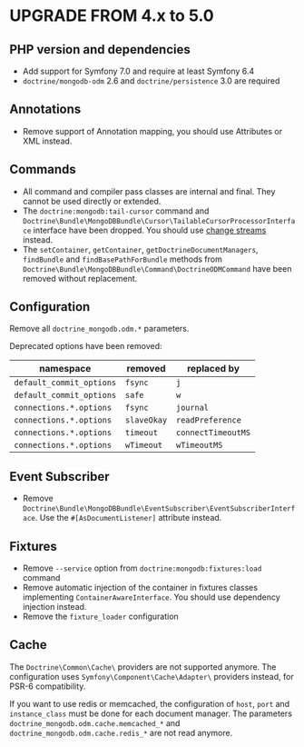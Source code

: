 UPGRADE FROM 4.x to 5.0
=======================

## PHP version and dependencies

* Add support for Symfony 7.0 and require at least Symfony 6.4
* `doctrine/mongodb-odm` 2.6 and `doctrine/persistence` 3.0 are required

## Annotations

* Remove support of Annotation mapping, you should use Attributes or XML instead.

## Commands

* All command and compiler pass classes are internal and final. They cannot be
  used directly or extended.
* The `doctrine:mongodb:tail-cursor` command and
  `Doctrine\Bundle\MongoDBBundle\Cursor\TailableCursorProcessorInterface`
  interface have been dropped. You should use
  [change streams](https://docs.mongodb.com/manual/changeStreams/) instead.
* The `setContainer`, `getContainer`, `getDoctrineDocumentManagers`,
  `findBundle` and `findBasePathForBundle` methods from
  `Doctrine\Bundle\MongoDBBundle\Command\DoctrineODMCommand` have been
  removed without replacement.

## Configuration

Remove all `doctrine_mongodb.odm.*` parameters.

Deprecated options have been removed:

| namespace                | removed     | replaced by        |
|--------------------------|-------------|--------------------|
| `default_commit_options` | `fsync`     | `j`                |
| `default_commit_options` | `safe`      | `w`                |
| `connections.*.options`  | `fsync`     | `journal`          |
| `connections.*.options`  | `slaveOkay` | `readPreference`   |
| `connections.*.options`  | `timeout`   | `connectTimeoutMS` |
| `connections.*.options`  | `wTimeout`  | `wTimeoutMS`       |

## Event Subscriber

* Remove `Doctrine\Bundle\MongoDBBundle\EventSubscriber\EventSubscriberInterface`.
  Use the `#[AsDocumentListener]` attribute instead.

## Fixtures

* Remove `--service` option from `doctrine:mongodb:fixtures:load` command
* Remove automatic injection of the container in fixtures classes implementing
  `ContainerAwareInterface`. You should use dependency injection instead.
* Remove the `fixture_loader` configuration

## Cache

The `Doctrine\Common\Cache\` providers are not supported anymore. The configuration
uses `Symfony\Component\Cache\Adapter\` providers instead, for PSR-6 compatibility.

If you want to use redis or memcached, the configuration of `host`, `port` and `instance_class`
must be done for each document manager. The parameters `doctrine_mongodb.odm.cache.memcached_*`
and `doctrine_mongodb.odm.cache.redis_*` are not read anymore.
